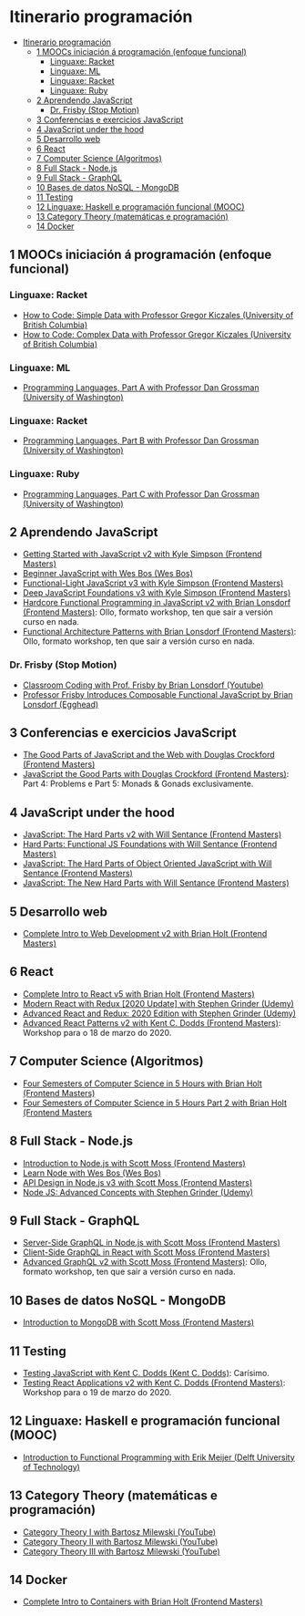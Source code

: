 # Itinerario programación

- [Itinerario programación](#itinerario-programación)
  - [1 MOOCs iniciación á programación (enfoque funcional)](#1-moocs-iniciación-á-programación-enfoque-funcional)
    - [Linguaxe: Racket](#linguaxe-racket)
    - [Linguaxe: ML](#linguaxe-ml)
    - [Linguaxe: Racket](#linguaxe-racket-1)
    - [Linguaxe: Ruby](#linguaxe-ruby)
  - [2 Aprendendo JavaScript](#2-aprendendo-javascript)
    - [Dr. Frisby (Stop Motion)](#dr-frisby-stop-motion)
  - [3 Conferencias e exercicios JavaScript](#3-conferencias-e-exercicios-javascript)
  - [4 JavaScript under the hood](#4-javascript-under-the-hood)
  - [5 Desarrollo web](#5-desarrollo-web)
  - [6 React](#6-react)
  - [7 Computer Science (Algoritmos)](#7-computer-science-algoritmos)
  - [8 Full Stack - Node.js](#8-full-stack---nodejs)
  - [9 Full Stack - GraphQL](#9-full-stack---graphql)
  - [10 Bases de datos NoSQL - MongoDB](#10-bases-de-datos-nosql---mongodb)
  - [11 Testing](#11-testing)
  - [12 Linguaxe: Haskell e programación funcional (MOOC)](#12-linguaxe-haskell-e-programación-funcional-mooc)
  - [13 Category Theory (matemáticas e programación)](#13-category-theory-matemáticas-e-programación)
  - [14 Docker](#14-docker)

## 1 MOOCs iniciación á programación (enfoque funcional)

### Linguaxe: Racket

- [How to Code: Simple Data with Professor Gregor Kiczales (University of British Columbia)](https://www.edx.org/course/how-to-code-simple-data)
- [How to Code: Complex Data with Professor Gregor Kiczales (University of British Columbia)](https://www.edx.org/course/how-code-complex-data-ubcx-htc2x)

### Linguaxe: ML

- [Programming Languages, Part A with Professor Dan Grossman (University of Washington)](https://es.coursera.org/learn/programming-languages)

### Linguaxe: Racket

- [Programming Languages, Part B with Professor Dan Grossman (University of Washington)](https://es.coursera.org/learn/programming-languages-part-b)

### Linguaxe: Ruby

- [Programming Languages, Part C with Professor Dan Grossman (University of Washington)](https://es.coursera.org/learn/programming-languages-part-c)

## 2 Aprendendo JavaScript

- [Getting Started with JavaScript v2 with Kyle Simpson (Frontend Masters)](https://frontendmasters.com/courses/getting-started-javascript-v2/)
- [Beginner JavaScript with Wes Bos (Wes Bos)](https://beginnerjavascript.com/)
- [Functional-Light JavaScript v3 with Kyle Simpson (Frontend Masters)](https://frontendmasters.com/courses/functional-javascript-v3/)
- [Deep JavaScript Foundations v3 with Kyle Simpson (Frontend Masters)](https://frontendmasters.com/courses/deep-javascript-v3/)
- [Hardcore Functional Programming in JavaScript v2 with Brian Lonsdorf (Frontend Masters)](https://frontendmasters.com/workshops/functional-programming-javascript-v2/): Ollo, formato workshop, ten que sair a versión curso en nada.
- [Functional Architecture Patterns with Brian Lonsdorf (Frontend Masters)](https://frontendmasters.com/workshops/functional-architecture-patterns/): Ollo, formato workshop, ten que sair a versión curso en nada.

### Dr. Frisby (Stop Motion)

- [Classroom Coding with Prof. Frisby by Brian Lonsdorf (Youtube)](https://www.youtube.com/playlist?list=PLK_hdtAJ4KqX0JOs_KMAmUNTNMRYhWEaC)
- [Professor Frisby Introduces Composable Functional JavaScript by Brian Lonsdorf (Egghead)](https://egghead.io/courses/professor-frisby-introduces-composable-functional-javascript)

## 3 Conferencias e exercicios JavaScript

- [The Good Parts of JavaScript and the Web with Douglas Crockford (Frontend Masters)](https://frontendmasters.com/courses/good-parts-javascript-web/)
- [JavaScript the Good Parts with Douglas Crockford (Frontend Masters)](https://frontendmasters.com/courses/javascript-the-good-parts/): Part 4: Problems e Part 5: Monads & Gonads exclusivamente.

## 4 JavaScript under the hood

- [JavaScript: The Hard Parts v2 with Will Sentance (Frontend Masters)](https://frontendmasters.com/courses/javascript-hard-parts-v2/)
- [Hard Parts: Functional JS Foundations with Will Sentance (Frontend Masters)](https://frontendmasters.com/courses/functional-js-fundamentals/)
- [JavaScript: The Hard Parts of Object Oriented JavaScript with Will Sentance (Frontend Masters)](https://frontendmasters.com/courses/object-oriented-js/)
- [JavaScript: The New Hard Parts with Will Sentance (Frontend Masters)](https://frontendmasters.com/courses/javascript-new-hard-parts/)

## 5 Desarrollo web

- [Complete Intro to Web Development v2 with Brian Holt (Frontend Masters)](https://frontendmasters.com/courses/web-development-v2/)

## 6 React

- [Complete Intro to React v5 with Brian Holt (Frontend Masters)](https://frontendmasters.com/courses/complete-react-v5/)
- [Modern React with Redux [2020 Update] with Stephen Grinder (Udemy)](https://www.udemy.com/course/react-redux/)
- [Advanced React and Redux: 2020 Edition with Stephen Grinder (Udemy)](https://www.udemy.com/course/react-redux-tutorial/)
- [Advanced React Patterns v2 with Kent C. Dodds (Frontend Masters)](https://frontendmasters.com/workshops/advanced-react-patterns-v2/): Workshop para o 18 de marzo do 2020.

## 7 Computer Science (Algoritmos)

- [Four Semesters of Computer Science in 5 Hours with Brian Holt (Frontend Masters)](https://frontendmasters.com/courses/computer-science/)
- [Four Semesters of Computer Science in 5 Hours Part 2 with Brian Holt (Frontend Masters](https://frontendmasters.com/courses/computer-science-2/)

## 8 Full Stack - Node.js

- [Introduction to Node.js with Scott Moss (Frontend Masters)](https://frontendmasters.com/courses/node-js/)
- [Learn Node with Wes Bos (Wes Bos)](https://learnnode.com/)
- [API Design in Node.js v3 with Scott Moss (Frontend Masters)](https://frontendmasters.com/courses/api-design-nodejs-v3/)
- [Node JS: Advanced Concepts with Stephen Grinder (Udemy)](https://www.udemy.com/course/advanced-node-for-developers/)

## 9 Full Stack - GraphQL

- [Server-Side GraphQL in Node.js with Scott Moss (Frontend Masters)](https://frontendmasters.com/courses/server-graphql-nodejs/)
- [Client-Side GraphQL in React with Scott Moss (Frontend Masters)](https://frontendmasters.com/courses/client-graphql-react/)
- [Advanced GraphQL v2 with Scott Moss (Frontend Masters)](https://frontendmasters.com/workshops/advanced-graphql-v2/): Ollo, formato workshop, ten que sair a versión curso en nada.

## 10 Bases de datos NoSQL - MongoDB

- [Introduction to MongoDB with Scott Moss (Frontend Masters)](https://frontendmasters.com/courses/mongodb/)

## 11 Testing

- [Testing JavaScript with Kent C. Dodds (Kent C. Dodds)](https://testingjavascript.com/): Carísimo.
- [Testing React Applications v2 with Kent C. Dodds (Frontend Masters)](https://frontendmasters.com/workshops/testing-react-v2/): Workshop para o 19 de marzo do 2020.

## 12 Linguaxe: Haskell e programación funcional (MOOC)

- [Introduction to Functional Programming with Erik Meijer (Delft University of Technology)](https://www.edx.org/course/introduction-to-functional-programming)

## 13 Category Theory (matemáticas e programación)

- [Category Theory I with Bartosz Milewski (YouTube)](https://www.youtube.com/watch?v=p54Hd7AmVFU&list=PLbgaMIhjbmEnaH_LTkxLI7FMa2HsnawM_)
- [Category Theory II with Bartosz Milewski (YouTube)](https://www.youtube.com/watch?v=3XTQSx1A3x8&list=PLbgaMIhjbmElia1eCEZNvsVscFef9m0dm)
- [Category Theory III with Bartosz Milewski (YouTube)](https://www.youtube.com/watch?v=F5uEpKwHqdk&list=PLbgaMIhjbmEn64WVX4B08B4h2rOtueWIL)

## 14 Docker

- [Complete Intro to Containers with Brian Holt (Frontend Masters)](https://frontendmasters.com/courses/complete-intro-containers/)
